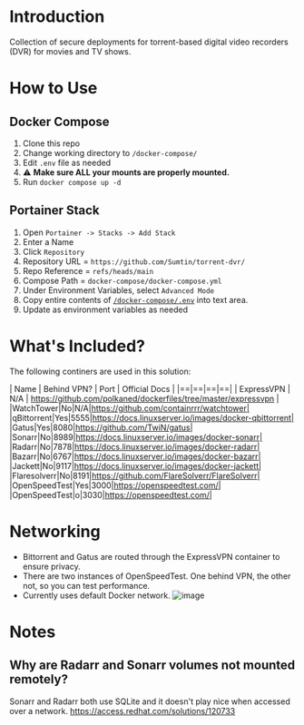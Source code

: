 # Introduction
Collection of secure deployments for torrent-based digital video recorders (DVR) for movies and TV shows.

# How to Use
## Docker Compose

1. Clone this repo
1. Change working directory to `/docker-compose/`
1. Edit `.env` file as needed
1. :warning: **Make sure ALL your mounts are properly mounted.**
1. Run `docker compose up -d`

## Portainer Stack

1. Open `Portainer -> Stacks -> Add Stack`
2. Enter a Name
3. Click `Repository`
4. Repository URL = `https://github.com/Sumtin/torrent-dvr/`
5. Repo Reference = `refs/heads/main`
6. Compose Path = `docker-compose/docker-compose.yml`
7. Under Environment Variables, select `Advanced Mode`
8. Copy entire contents of [`/docker-compose/.env`](https://github.com/Sumtin/torrent-dvr/blob/main/docker-compose/.env) into text area.
9. Update as environment variables as needed

# What's Included?

The following continers are used in this solution:

| Name | Behind VPN? | Port | Official Docs |
|==|==|==|==|
| ExpressVPN | N/A | https://github.com/polkaned/dockerfiles/tree/master/expressvpn |
|WatchTower|No|N/A|https://github.com/containrrr/watchtower| 
|qBittorrent|Yes|5555|https://docs.linuxserver.io/images/docker-qbittorrent|
|Gatus|Yes|8080|https://github.com/TwiN/gatus|
|Sonarr|No|8989|https://docs.linuxserver.io/images/docker-sonarr|
|Radarr|No|7878|https://docs.linuxserver.io/images/docker-radarr|
|Bazarr|No|6767|https://docs.linuxserver.io/images/docker-bazarr|
|Jackett|No|9117|https://docs.linuxserver.io/images/docker-jackett|
|Flaresolverr|No|8191|https://github.com/FlareSolverr/FlareSolverr|
|OpenSpeedTest|Yes|3000|https://openspeedtest.com/|
|OpenSpeedTest|o|3030|https://openspeedtest.com/|

# Networking

- Bittorrent and Gatus are routed through the ExpressVPN container to ensure privacy.  
- There are two instances of OpenSpeedTest.  One behind VPN, the other not, so you can test performance.
- Currently uses default Docker network.
![image](https://github.com/Sumtin/torrent-dvr/assets/6676557/06efc94e-dedb-4ca3-90b4-585fa202c308)


# Notes
## Why are Radarr and Sonarr volumes not mounted remotely?
Sonarr and Radarr both use SQLite and it doesn't play nice when accessed over a network. 
https://access.redhat.com/solutions/120733
